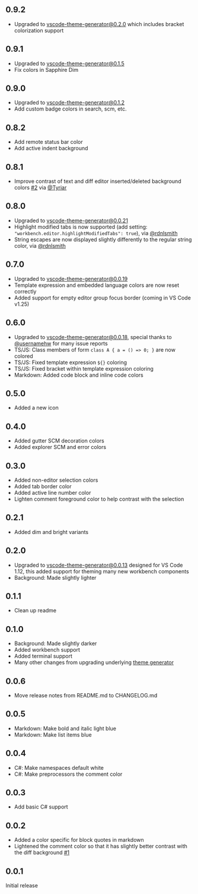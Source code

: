 ## 0.9.2

- Upgraded to vscode-theme-generator@0.2.0 which includes bracket colorization support

## 0.9.1

- Upgraded to vscode-theme-generator@0.1.5
- Fix colors in Sapphire Dim

## 0.9.0

- Upgraded to vscode-theme-generator@0.1.2
- Add custom badge colors in search, scm, etc.

## 0.8.2

- Add remote status bar color
- Add active indent background

## 0.8.1

- Improve contrast of text and diff editor inserted/deleted background colors [#2](https://github.com/Tyriar/vscode-theme-sapphire/issues/2) via [@Tyriar](https://github.com/Tyriar)

## 0.8.0

- Upgraded to vscode-theme-generator@0.0.21
- Highlight modified tabs is now supported (add setting: `"workbench.editor.highlightModifiedTabs": true`), via [@rdnlsmith](https://github.com/rdnlsmith)
- String escapes are now displayed slightly differently to the regular string color, via [@rdnlsmith](https://github.com/rdnlsmith)

## 0.7.0

- Upgraded to vscode-theme-generator@0.0.19
- Template expression and embedded language colors are now reset correctly
- Added support for empty editor group focus border (coming in VS Code v1.25)

## 0.6.0

- Upgraded to vscode-theme-generator@0.0.18, special thanks to [@usernamehw](https://github.com/usernamehw) for many issue reports
- TS/JS: Class members of form `class A { a = () => 0; }` are now colored
- TS/JS: Fixed template expression `${}` coloring
- TS/JS: Fixed bracket within template expression coloring
- Markdown: Added code block and inline code colors

## 0.5.0

- Added a new icon

## 0.4.0

- Added gutter SCM decoration colors
- Added explorer SCM and error colors

## 0.3.0

- Added non-editor selection colors
- Added tab border color
- Added active line number color
- Lighten comment foreground color to help contrast with the selection

## 0.2.1

- Added dim and bright variants

## 0.2.0

- Upgraded to vscode-theme-generator@0.0.13 designed for VS Code 1.12, this added support for theming many new workbench components
- Background: Made slightly lighter

## 0.1.1

- Clean up readme

## 0.1.0

- Background: Made slightly darker
- Added workbench support
- Added terminal support
- Many other changes from upgrading underlying [theme generator](https://github.com/Tyriar/vscode-theme-generator)

## 0.0.6

- Move release notes from README.md to CHANGELOG.md

## 0.0.5

- Markdown: Make bold and italic light blue
- Markdown: Make list items blue

## 0.0.4

- C#: Make namespaces default white
- C#: Make preprocessors the comment color

## 0.0.3

- Add basic C# support

## 0.0.2

- Added a color specific for block quotes in markdown
- Lightened the comment color so that it has slightly better contrast with the diff background [#1](https://github.com/Tyriar/vscode-theme-sapphire/issues/1)

## 0.0.1

Initial release
